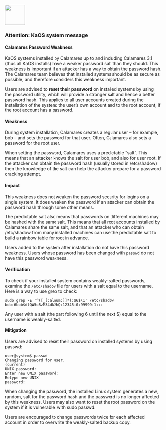 <img src='/usr/share/icons/midna/status/64/dialog-warning.svg' width=64>
<h3>Attention: KaOS system message</h3>

<h4>Calamares Password Weakness</h4>
KaOS systems installed by Calamares up to and including Calamares 3.1 (thus all KaOS installs) have a weaker password salt than they should. This weakness is important if an attacker has a way to obtain the password hash. The Calamares team believes that installed systems should be as secure as possible, and therefore considers this weakness important.

Users are advised to <b>reset their password</b> on installed systems by using the password utility, which will provide a stronger salt and hence a better password hash. This applies to all user accounts created during the installation of the system: the user’s own account and to the root account, if the root account has a password.

<h4>Weakness</h4>
During system installation, Calamares creates a regular user – for example, bob – and sets the password for that user. Often, Calamares also sets a password for the root user.

When setting the password, Calamares uses a predictable “salt”. This means that an attacker knows the salt for user bob, and also for user root. If the attacker can obtain the password hash (usually stored in /etc/shadow) then the knowledge of the salt can help the attacker prepare for a password cracking attempt.

<h4>Impact</h4>
This weakness does not weaken the password security for logins on a single system. It does weaken the password if an attacker can obtain the password hash through some other means.

The predictable salt also means that passwords on different machines may be hashed with the same salt. This means that all root accounts installed by Calamares share the same salt, and that an attacker who can obtain /etc/shadow from many installed machines can use the predictable salt to build a rainbow table for root in advance.

Users added to the system after installation do not have this password weakness. Users whose password has been changed with <code>passwd</code> do not have this password weakness.

<h4>Verification</h4>
To check if your installed system contains weakly-salted passwords, examine the <code>/etc/shadow</code> file for users with a salt equal to the username. Here is a way to use grep to check:

<code>sudo grep -E '^([_[:alnum:]]*):\$6\$\1' /etc/shadow<br>bob:$6$bob$dlQW5o8zM34dk2hQ:12345:0:99999:1:::</code>

Any user with a salt (the part following $6$ until the next $) equal to the username is weakly-salted.

<h4>Mitigation</h4>
Users are advised to reset their password on installed systems by using passwd:

<code>user@system$ passwd<br>Changing password for user.<br>(current) UNIX password:<br>Enter new UNIX password:<br>Retype new UNIX password:</code> 

When changing the password, the installed Linux system generates a new, random, salt for the password hash and the password is no longer affected by this weakness. Users may also want to reset the root password on the system if it is vulnerable, with sudo passwd.

Users are encouraged to change passwords twice for each affected account in order to overwrite the weakly-salted backup copy. 
